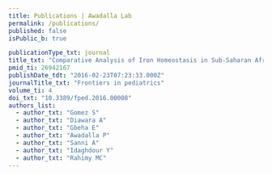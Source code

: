 ```yaml
---
title: Publications | Awadalla Lab
permalink: /publications/
published: false
isPublic_b: true

publicationType_txt: journal
title_txt: "Comparative Analysis of Iron Homeostasis in Sub-Saharan African Children with Sickle Cell Disease and Their Unaffected Siblings."
pmid_ti: 26942167
publishDate_tdt: "2016-02-23T07:23:33.000Z"
journalTitle_txt: "Frontiers in pediatrics"
volume_ti: 4
doi_txt: "10.3389/fped.2016.00008"
authors_list: 
  - author_txt: "Gomez S"
  - author_txt: "Diawara A"
  - author_txt: "Gbeha E"
  - author_txt: "Awadalla P"
  - author_txt: "Sanni A"
  - author_txt: "Idaghdour Y"
  - author_txt: "Rahimy MC"
---
```

